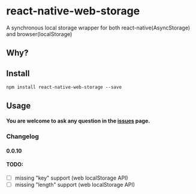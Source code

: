 # react-native-web-storage
A synchronous local storage wrapper for both react-native(AsyncStorage) and browser(localStorage)

## Why?


## Install

	npm install react-native-web-storage --save

## Usage


#### You are welcome to ask any question in the [issues](https://github.com/aurity/react-native-web-storage/issues) page.

### Changelog
#### 0.0.10 

#### TODO:
- [ ] missing "key" support (web localStorage API)
- [ ] missing "length" support (web localStorage API)